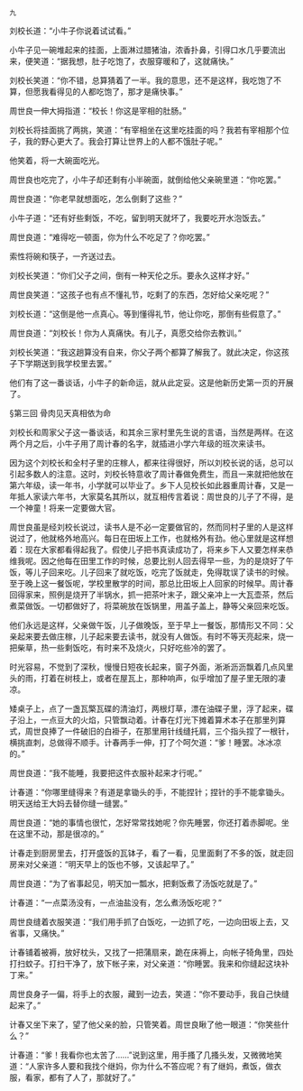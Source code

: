    九 

   刘校长道：“小牛子你说着试试看。”

   小牛子见一碗堆起来的挂面，上面淋过腊猪油，浓香扑鼻，引得口水几乎要流出来，便笑道：“据我想，肚子吃饱了，衣服穿暖和了，这就痛快。”

   刘校长笑道：“你不错，总算猜着了一半。我的意思，还不是这样，我吃饱了不算，但愿我看得见的人都吃饱了，那才是痛快事。”

   周世良一伸大拇指道：“校长！你这是宰相的肚肠。”

   刘校长将挂面挑了两挑，笑道：“有宰相坐在这里吃挂面的吗？我若有宰相那个位子，我的野心更大了。我会打算让世界上的人都不饿肚子呢。”

   他笑着，将一大碗面吃光。

   周世良也吃完了，小牛子却还剩有小半碗面，就倒给他父亲碗里道：“你吃罢。”

   周世良道：“你老早就想面吃，怎么倒剩了这些？”

   小牛子道：“还有好些剩饭，不吃，留到明天就坏了，我要吃开水泡饭去。”

   周世良道：“难得吃一顿面，你为什么不吃足了？你吃罢。”

   索性将碗和筷子，一齐送过去。

   刘校长笑道：“你们父子之间，倒有一种天伦之乐。要永久这样才好。”

   周世良笑道：“这孩子也有点不懂礼节，吃剩了的东西，怎好给父亲吃呢？”

   刘校长道：“这倒是他一点真心。等到懂得礼节，他让你吃，那倒有些假意了。”

   周世良道：“刘校长！你为人真痛快。有儿子，真愿交给你去教训。”

   刘校长笑道：“我这趟算没有自来，你父子两个都算了解我了。就此决定，你这孩子下学期送到我学校里去罢。”

   他们有了这一番谈话，小牛子的新命运，就从此定妥。这是他新历史第一页的开展了。

   §第三回 骨肉见天真相依为命

   刘校长和周家父子这一番谈话，和其余三家村里先生说的言语，当然是两样。在这两个月之后，小牛子用了周计春的名字，就插进小学六年级的班次来读书。

   因为这个刘校长和全村子里的庄稼人，都来往得很好，所以刘校长说的话，总可以引起多数人的注意。这时，刘校长特意收了周计春做免费生，而且一来就把他放在第六年级，读一年书，小学就可以毕业了。乡下人见校长如此器重周计春，又是一年抵人家读六年书，大家莫名其所以，就互相传言着说：周世良的儿子了不得，是一个神童！将来一定要做大官。

   周世良虽是经刘校长说过，读书人是不必一定要做官的，然而同村子里的人是这样说过了，他就格外地高兴。每日在田坂上工作，也就格外有劲。他心里就是这样想着：现在大家都看得起我了。假使儿子把书真读成功了，将来乡下人又要怎样来恭维我呢。因之他每在田里工作的时候，总要比别人回去得早一些，为的是烧好了午饭，等儿子回来吃。儿子回来了就吃饭，吃完了饭就走，免得耽误了读书的时候。至于晚上这一餐饭呢，学校里散学的时间，那总比田坂上人回家的时候早。周计春回得家来，照例是烧开了半锅水，抓一把茶叶末子，跟父亲冲上一大瓦壶茶，然后煮菜做饭。一切都做好了，将菜碗放在饭锅里，用盖子盖上，静等父亲回来吃饭。

   他们永远是这样，父亲做午饭，儿子做晚饭，至于早上一餐饭，那情形又不同：父亲起来要去做庄稼，儿子起来要去读书，就没有人做饭。有时不等天亮起来，烧一把柴草，热一些剩饭吃，有时来不及烧火，只好吃些冷的罢了。

   时光容易，不觉到了深秋，慢慢日短夜长起来，窗子外面，淅淅沥沥飘着几点风里头的雨，打着在树枝上，或者在屋瓦上，那种响声，似乎增加了屋子里无限的凄凉。

   矮桌子上，点了一盏瓦檠瓦碟的清油灯，两根灯草，漂在油碟子里，浮了起来，碟子沿上，一点豆大的火焰，只管飘动着。计春在灯光下摊着算术本子在那里列算式，周世良捧了一件破旧的白褂子，在那里用针线缝托肩，三个指头捏了一根针，横挑直刺，总做得不顺手。计春两手一伸，打了个呵欠道：“爹！睡罢。冰冰凉的。”

   周世良道：“我不能睡，我要把这件衣服补起来才行呢。”

   计春道：“你哪里缝得来？有道是拿锄头的手，不能捏针；捏针的手不能拿锄头。明天送给王大妈去替你缝一缝罢。”

   周世良道：“她的事情也很忙，怎好常常找她呢？你先睡罢，你还打着赤脚呢。坐在这里不动，那是很凉的。”

   计春走到厨房里去，打开盛饭的瓦钵子，看了一看，见里面剩了不多的饭，就走回房来对父亲道：“明天早上的饭也不够，又该起早了。”

   周世良道：“为了省事起见，明天加一瓢水，把剩饭煮了汤饭吃就是了。”

   计春道：“一点菜汤没有，一点油盐没有，怎么煮汤饭吃呢？”

   周世良缝着衣服笑道：“我们用手抓了白饭吃，一边抓了吃，一边向田坂上去，又省事，又痛快。”

   计春铺着被褥，放好枕头，又找了一把蒲扇来，跪在床褥上，向帐子犄角里，四处打扫蚊子。打扫干净了，放下帐子来，对父亲道：“你睡罢。我来和你缝起这块补丁来。”

   周世良身子一偏，将手上的衣服，藏到一边去，笑道：“你不要动手，我自己快缝起来了。”

   计春又坐下来了，望了他父亲的脸，只管笑着。周世良瞅了他一眼道：“你笑些什么？”

   计春道：“爹！我看你也太苦了……”说到这里，用手搔了几搔头发，又微微地笑道：“人家许多人要和我找个继妈，你为什么不答应呢？有了继妈，煮饭，做衣服，看家，都有了人了，那就好了。”

